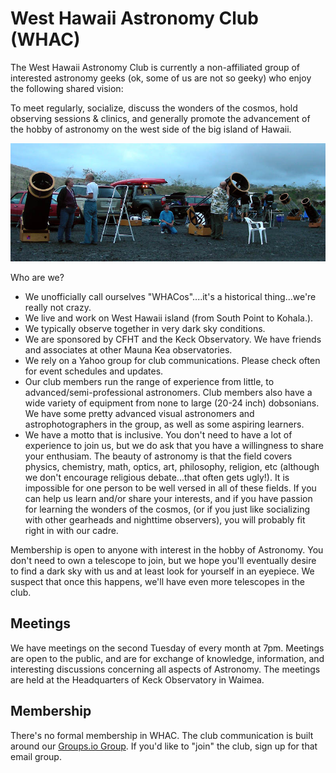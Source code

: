 # West Hawaii Astronomy Club (WHAC)

The West Hawaii Astronomy Club is currently a non-affiliated group of interested astronomy geeks (ok, some of us are not so geeky) who enjoy the following shared vision:

To meet regularly, socialize, discuss the wonders of the cosmos, hold observing sessions & clinics, and generally promote the advancement of the hobby of astronomy on the west side of the big island of Hawaii.

![WHAC observing night c. 2007](SizzlinSummer2007.jpg)

Who are we?

* We unofficially call ourselves "WHACos"....it's a historical thing...we're really not crazy.
* We live and work on West Hawaii island (from South Point to Kohala.).
* We typically observe together in very dark sky conditions.
* We are sponsored by CFHT and the Keck Observatory. We have friends and associates at other Mauna Kea observatories.
* We rely on a Yahoo group for club communications. Please check often for event schedules and updates.
* Our club members run the range of experience from little, to advanced/semi-professional astronomers. Club members also have a wide variety of equipment from none to large (20-24 inch) dobsonians. We have some pretty advanced visual astronomers and astrophotographers in the group, as well as some aspiring learners.
* We have a motto that is inclusive. You don't need to have a lot of experience to join us, but we do ask that you have a willingness to share your enthusiam. The beauty of astronomy is that the field covers physics, chemistry, math, optics, art, philosophy, religion, etc (although we don't encourage religious debate...that often gets ugly!). It is impossible for one person to be well versed in all of these fields. If you can help us learn and/or share your interests, and if you have passion for learning the wonders of the cosmos, (or if you just like socializing with other gearheads and nighttime observers), you will probably fit right in with our cadre.

Membership is open to anyone with interest in the hobby of Astronomy. You don't need to own a telescope to join, but we hope you'll eventually desire to find a dark sky with us and at least look for yourself in an eyepiece. We suspect that once this happens, we'll have even more telescopes in the club.

## Meetings

We have meetings on the second Tuesday of every month at 7pm. Meetings are open to the public, and are for exchange of knowledge, information, and interesting discussions concerning all aspects of Astronomy. The meetings are held at the Headquarters of Keck Observatory in Waimea.

## Membership

There's no formal membership in WHAC.  The club communication is built around our [Groups.io Group](https://groups.io/g/WHAC).  If you'd like to "join" the club, sign up for that email group.
